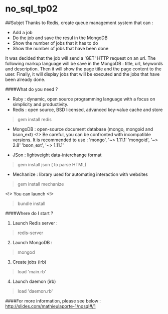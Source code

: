 # no_sql_tp02

##Subjet
Thanks to Redis, create queue management system that can :
- Add a job
- Do the job and save the resul in the MongoDB
- Show the number of jobs that it has to do
- Show the number of jobs that have been done

It was decided that the job will send a 'GET' HTTP request on an url.
The following markup language will be save in the MongoDB : title, url, keywords and description.
Then it will show the page title and the page content to the user.
Finally, it will display jobs that will be executed and the jobs that have been already done.

####What do you need ?

* Ruby : dynamic, open source programming language with a focus on simplicity and productivity.
* Redis  : open source, BSD licensed, advanced key-value cache and store

> gem install redis

* MongoDB : open-source document database (mongo, mongoid and bson_ext)
<!> Be careful, you can be confronted with incompatible versions.
It is recommended to use :
'mongo', '~> 1.11.1'
'mongoid', '~> 2.8'
'bson_ext', '~> 1.11.1'

* JSon : lightweight data-interchange format

> gem install json ( to parse HTML)

* Mechanize : library used for automating interaction with websites

> gem install mechanize

<!> You can launch <!>

> bundle install

####Where do I start ?
1. Launch Redis server :
> redis-server

2. Launch MongoDB :
> mongod

3. Create jobs (irb) 
> load 'main.rb'

4. Launch daemon (irb) 
> load 'daemon.rb'

####For more information, please see below :
http://slides.com/mathieulaporte-1/nosql#/1